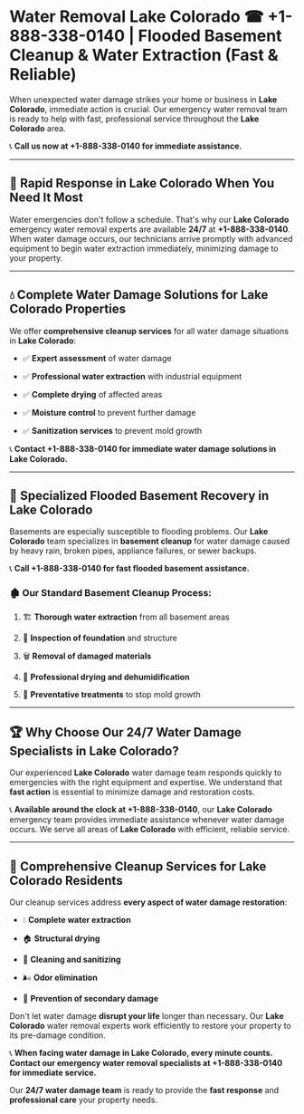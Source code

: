 # Water Removal Lake Colorado ☎ +1-888-338-0140 | Flooded Basement Cleanup & Water Extraction (Fast & Reliable)

When unexpected water damage strikes your home or business in **Lake Colorado**, immediate action is crucial. Our emergency water removal team is ready to help with fast, professional service throughout the **Lake Colorado** area. 

📞 **Call us now at +1-888-338-0140 for immediate assistance.**
---
## 🚀 Rapid Response in Lake Colorado When You Need It Most
Water emergencies don't follow a schedule. That's why our **Lake Colorado** emergency water removal experts are available **24/7** at **+1-888-338-0140**. When water damage occurs, our technicians arrive promptly with advanced equipment to begin water extraction immediately, minimizing damage to your property.
---
## 💧 Complete Water Damage Solutions for Lake Colorado Properties
We offer **comprehensive cleanup services** for all water damage situations in **Lake Colorado**:
- ✅ **Expert assessment** of water damage  
- ✅ **Professional water extraction** with industrial equipment  
- ✅ **Complete drying** of affected areas  
- ✅ **Moisture control** to prevent further damage  
- ✅ **Sanitization services** to prevent mold growth  
📞 **Contact +1-888-338-0140 for immediate water damage solutions in Lake Colorado.**
---
## 🌊 Specialized Flooded Basement Recovery in Lake Colorado
Basements are especially susceptible to flooding problems. Our **Lake Colorado** team specializes in **basement cleanup** for water damage caused by heavy rain, broken pipes, appliance failures, or sewer backups. 
📞 **Call +1-888-338-0140 for fast flooded basement assistance.**
### 🏚️ Our Standard Basement Cleanup Process:
1. 🏗️ **Thorough water extraction** from all basement areas  
2. 🔎 **Inspection of foundation** and structure  
3. 🗑️ **Removal of damaged materials**  
4. 💨 **Professional drying and dehumidification**  
5. 🚫 **Preventative treatments** to stop mold growth  
---
## 🏆 Why Choose Our 24/7 Water Damage Specialists in Lake Colorado?
Our experienced **Lake Colorado** water damage team responds quickly to emergencies with the right equipment and expertise. We understand that **fast action** is essential to minimize damage and restoration costs.
📞 **Available around the clock at +1-888-338-0140**, our **Lake Colorado** emergency team provides immediate assistance whenever water damage occurs. We serve all areas of **Lake Colorado** with efficient, reliable service.
---
## 🧹 Comprehensive Cleanup Services for Lake Colorado Residents
Our cleanup services address **every aspect of water damage restoration**:
- 💧 **Complete water extraction**  
- 🏠 **Structural drying**  
- 🧼 **Cleaning and sanitizing**  
- 🌬️ **Odor elimination**  
- 🚫 **Prevention of secondary damage**  
Don't let water damage **disrupt your life** longer than necessary. Our **Lake Colorado** water removal experts work efficiently to restore your property to its pre-damage condition.
📞 **When facing water damage in Lake Colorado, every minute counts. Contact our emergency water removal specialists at +1-888-338-0140 for immediate service.**
Our **24/7 water damage team** is ready to provide the **fast response** and **professional care** your property needs.
